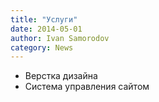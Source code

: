 ```yaml
---
title: "Услуги"
date: 2014-05-01
author: Ivan Samorodov
category: News
---
```


- Верстка дизайна
- Система управления сайтом